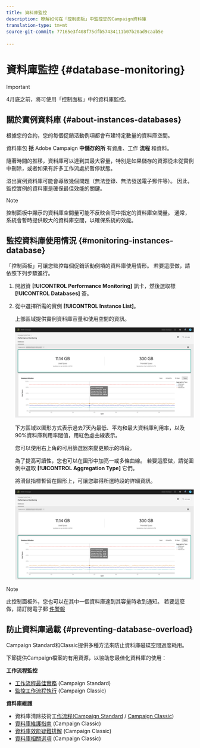 ```yaml
---
title: 資料庫監控
description: 瞭解如何在「控制面板」中監控您的Campaign資料庫
translation-type: tm+mt
source-git-commit: 77165e3f408f75dfb57434111b07b20ad9caab5e

---
```



# 資料庫監控 {#database-monitoring}

>[!IMPORTANT]
>
>4月底之前，將可使用「控制面板」中的資料庫監控。

## 關於實例資料庫 {#about-instances-databases}

根據您的合約，您的每個促銷活動例項都會布建特定數量的資料庫空間。

資料庫包 **括** Adobe Campaign **中儲存的所** 有資產、工作 **流程** 和資料。

隨著時間的推移，資料庫可以達到其最大容量，特別是如果儲存的資源從未從實例中刪除，或者如果有許多工作流處於暫停狀態。

溢出實例資料庫可能會導致幾個問題（無法登錄、無法發送電子郵件等）。 因此，監控實例的資料庫是確保最佳效能的關鍵。

>[!NOTE]
>
>控制面板中顯示的資料庫空間量可能不反映合同中指定的資料庫空間量。 通常，系統會暫時提供較大的資料庫空間，以確保系統的效能。

## 監控資料庫使用情況 {#monitoring-instances-database}

「控制面板」可讓您監控每個促銷活動例項的資料庫使用情形。 若要這麼做，請依照下列步驟進行。

1. 開啟資 **[!UICONTROL Performance Monitoring]** 訊卡，然後選取標 **[!UICONTROL Databases]** 簽。

1. 從中選擇所需的實例 **[!UICONTROL Instance List]**。

   上部區域提供實例資料庫容量和使用空間的資訊。

   ![](assets/databases_dashboard.png)

   下方區域以圖形方式表示過去7天內最低、平均和最大資料庫利用率，以及90%資料庫利用率閾值，用紅色虛曲線表示。

   您可以使用右上角的可用篩選器來變更顯示的時段。

   為了提高可讀性，您也可以在圖形中加亮一或多條曲線。 若要這麼做，請從圖例中選取 **[!UICONTROL Aggregation Type]** 它們。

   將滑鼠指標暫留在圖形上，可讓您取得所選時段的詳細資訊。

   ![](assets/databases_dashboard_detail.png)

>[!NOTE]
>
>此控制面板外，您也可以在其中一個資料庫達到其容量時收到通知。 若要這麼做，請訂閱電子郵 [件警報](../../performance-monitoring/using/email-alerting.md)

## 防止資料庫過載 {#preventing-database-overload}

Campaign Standard和Classic提供多種方法來防止資料庫磁碟空間過度耗用。

下節提供Campaign檔案的有用資源，以協助您最佳化資料庫的使用：

**工作流程監控**

* [工作流程最佳實務](https://docs.adobe.com/content/help/en/campaign-standard/using/managing-processes-and-data/workflow-general-operation/best-practices-workflows.html) (Campaign Standard)
* [監控工作流程執行](https://docs.adobe.com/help/en/campaign-classic/using/automating-with-workflows/monitoring-workflows/monitoring-workflow-execution.html) (Campaign Classic)

**資料庫維護**

* 資料庫清除技術工[作流程(Campaign Standard](https://docs.adobe.com/help/en/campaign-standard/using/administrating/application-settings/technical-workflows.html#list-of-technical-workflows) / [Campaign Classic](https://docs.adobe.com/help/en/campaign-classic/using/monitoring-campaign-classic/data-processing/database-cleanup-workflow.html))
* [資料庫維護指南](https://docs.adobe.com/content/help/en/campaign-classic/using/monitoring-campaign-classic/database-maintenance/recommendations.html) (Campaign Classic)
* [資料庫效能疑難排解](https://docs.adobe.com/content/help/en/campaign-classic/using/monitoring-campaign-classic/troubleshooting/database-performances.html) (Campaign Classic)
* [資料庫相關選項](https://docs.adobe.com/help/en/campaign-classic/using/installing-campaign-classic/appendices/configuring-campaign-options.html#database) (Campaign Classic)
